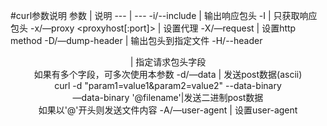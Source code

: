 #curl参数说明
参数 | 说明 
--- | --- 
-i/--include | 输出响应包头
-I | 只获取响应包头
-x/—proxy <proxyhost[:port]> | 设置代理 
-X/—request <command> | 设置http method
-D/—dump-header <file> | 输出包头到指定文件
-H/--header <header> | 指定请求包头字段 </br>如果有多个字段，可多次使用本参数
-d/—data <data> | 发送post数据(ascii)</br> curl -d "param1=value1&param2=value2"
--data-binary <data> </br>—data-binary '@filename'|发送二进制post数据</br>如果以'@'开头则发送文件内容
-A/—user-agent <agent string> | 设置user-agent